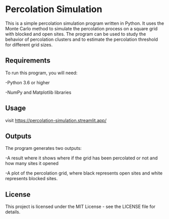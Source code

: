 # Percolation Simulation
This is a simple percolation simulation program written in Python. It uses the Monte Carlo method to simulate the percolation process on a square grid with blocked and open sites. The program can be used to study the behavior of percolation clusters and to estimate the percolation threshold for different grid sizes.

## Requirements
To run this program, you will need:

-Python 3.6 or higher

-NumPy and Matplotlib libraries

## Usage
visit https://percolation-simulation.streamlit.app/

## Outputs
The program generates two outputs:

-A result where it shows where if the grid has been percolated or not and how many sites it opened

-A plot of the percolation grid, where black represents open sites and white represents blocked sites. 

## License
This project is licensed under the MIT License - see the LICENSE file for details.
